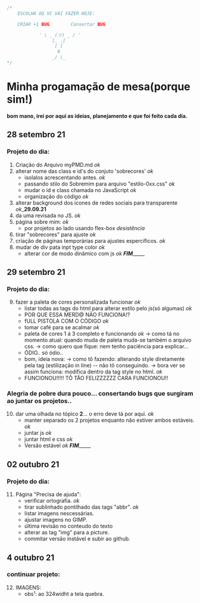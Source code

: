 ```JavaScript
/*
	ESCOLHA OQ VC VAI FAZER HOJE: 

	CRIAR +1 BUG		Consertar BUG

			¯ \ _ (ツ) _ / ¯ 
				 [. .] 	
				  [ ]
				   0
		         _/ \_
*/

```
# Minha progamação de mesa(porque sim!)
__bom mano, irei por aqui as ideias, planejamento e que foi feito cada dia.__

## 28 setembro 21
### Projeto do dia:
1. Criação do Arquivo myPMD.md *ok*
2. alterar nome das class e id's do conjuto 'sobrecores' *ok*
	* isolalos acrescentando antes. *ok*
	* passando stilo do Sobremim para arquivo "estilo-0xx.css" *ok*
	* mudar o id e class chamada no JavaScript *ok*
	* organização do código *ok*
3. alterar background dos icones de redes sociais para transparente *ok*_**29.09.21**
4. da uma revisada no JS. *ok*
5. página sobre mim: *ok*
	* por projetos ao lado usando flex-box *desistência*
6. tirar "sobrecores" para ajuste *ok*
7. criação de páginas temporárias para ajustes espercíficos. *ok*
8. mudar de div pata inpt type color *ok* 
	* alterar cor de modo dinâmico com js *ok*
_____________________________FIM__________________________________


## 29 setembro 21
### Projeto do dia:
9. fazer a paleta de cores personalizada funcionar *ok*
	* listar todas as tags do html para alterar estilo pelo js(só algumas) *ok*
	* POR QUE ESSA MERD@ NÃO FUNCIONA!?
	* fULL PISTOLA COM O CÓDIGO *ok*
	* tomar café para se acalmar *ok*
	* paleta de cores 1 á 3 completo e funcionando *ok* 
		-> como tá no momento atual: quando muda de paleta muda-se também o arquivo css.
		-> como quero que fique: nem tenho paciência para explicar...
	* ÓDIO.. só ódio..
	* bom, ideia nova:
		-> como tô fazendo: alterando style diretamente pela tag (estilização in line) -- não tô conseguindo.
		-> bora ver se assim funciona: modifica dentro da tag style no html. *ok*
	* FUNCIONOU!!!!! TÔ TÃO FELIZZZZZZ CARA FUNCIONOU!!
### Alegria de pobre dura pouco... consertando bugs que surgiram ao juntar os projetos..
10. dar uma olhada no tópico __2__... o erro deve tá por aqui. *ok*
	* manter separado os 2 projetos enquanto não estiver ambos estáveis. *ok*
	* juntar js *ok* 
	* juntar html e css *ok*
	* Versão estável *ok*
_____________________________FIM__________________________________


## 02 outubro 21
### Projeto do dia:
11. Página "Precisa de ajuda":
	* verificar ortografia. *ok*
	* tirar sublinhado pontilhado das tags "abbr". *ok*
	* listar imagens nescessárias.
	* ajustar imagens no GIMP.
	* última revisão no conteudo do texto
	* alterar as tag "img" para a picture.
	* commitar versão instável e subir ao github.
## 4 outubro 21
### continuar projeto:
12. IMAGENS: 
	* obs¹: ao 324widht a tela quebra.